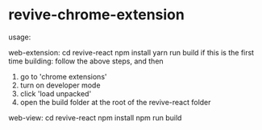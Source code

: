 # revive-chrome-extension


usage:

web-extension:
cd revive-react
npm install
yarn run build
if this is the first time building:
follow the above steps, and then
1. go to 'chrome extensions' 
2. turn on developer mode
3. click 'load unpacked'
4. open the build folder at the root of the revive-react folder

web-view:
cd revive-react
npm install
npm run build
